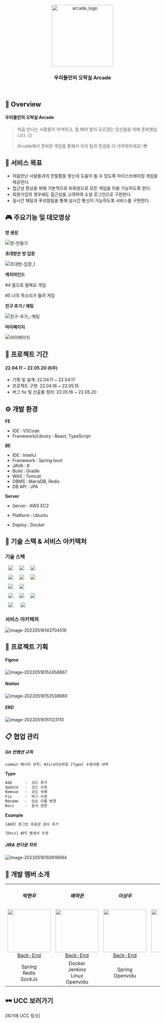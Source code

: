

<div align="center">
  <br />
  <img src="https://media.discordapp.net/attachments/963235361075626054/974503650846212096/logo_white.png" alt="arcade_logo" style="height: 200px"/>
  <br />
  <h3>우리들만의 오락실 Arcade</h3>
  <br />
</div>




## 🎫 Overview

<div><h4>우리들만의 오락실 Arcade</h4></h4></div>

> 처음 만나는 사람들이 어색하고, 뭘 해야 할지 모르겠는 당신들을 위해 준비했습니다. 😏
>
> Arcade에서 준비한 게임을 통해서 우리 팀과 한걸음 더 가까워지세요! 😎

## 🎲 서비스 목표

- 처음만난 사람들과의 친밀함을 쌓는데 도움이 될 수 있도록 아이스브레이킹 게임을 제공한다.
- 접근성 향상을 위해 기본적으로 비회원으로 모든 게임을 이용 가능하도록 한다.
- 회원가입의 경우에도 접근성을 고려하여 소셜 로그인으로 구현한다.
- 실시간 채팅과 푸쉬알림을 통해 실시간 통신이 가능하도록 서비스를 구현한다.



## 🎮 주요기능 및 데모영상

**방 생성**

![방-만들기](README.assets/방-만들기.gif)

**초대받은 방 입장**

![초대방-입장_1](README.assets/초대방-입장_1-16528407620461.gif)

**캐치마인드**



#4 몸으로 말해요 게임

#5 너의 목소리가 들려 게임

**친구 추가 / 채팅**

![친구-추가_-채팅](README.assets/친구-추가_-채팅.gif)

**마이페이지**

![마이페이지](README.assets/마이페이지.gif)

## 🧭 프로젝트 기간

<div>
    <h4>22.04.11 ~ 22.05.20 (6주)</h4>
    <ul>
        <li>기획 및 설계: 22.04.11 ~ 22.04.17</li>
        <li>프로젝트 구현:  22.04.18 ~ 22.05.15</li>
        <li>버그 fix 및 산출물 정리: 22.05.16 ~ 22.05.20</li>
    </ul>
</div>



## ⚙ 개발 환경

**FE**

- IDE : VSCode
- Framework/Library : React, TypeScript

**BE**

- IDE : IntelliJ
- Framework : Spring boot
- JAVA : 8
- Build : Gradle
- WAS : Tomcat
- DBMS : MariaDB, Redis
- DB API : JPA

**Server**

- Server : AWS EC2
- Platform : Ubuntu

- Deploy : Docker




## 🔗 기술 스택 & 서비스 아키텍처

### 기술 스택

<img src="https://img.shields.io/badge/React-4FC08D?style=for-the-badge&logo=React&logoColor=white" style="height : auto; margin-left : 10px; margin-right : 10px;"/><img src="https://img.shields.io/badge/Typescript-blue?style=for-the-badge&logo=TypeScript&logoColor=white" style="height : auto; margin-left : 10px; margin-right : 10px;"/><img src="https://img.shields.io/badge/WebRTC-black?style=for-the-badge&logo=WebRtc&logoColor=white" style="height : auto; margin-left : 10px; margin-right : 10px;"/> </br>

<img src="https://img.shields.io/badge/Java-007396?style=for-the-badge&logo=Java&logoColor=#007396" style="height : auto; margin-left : 10px; margin-right : 10px;"/><img src="https://img.shields.io/badge/Spring Boot-6DB33F?style=for-the-badge&logo=Spring Boot&logoColor=white" style="height : auto; margin-left : 10px; margin-right : 10px;"/><img src="https://img.shields.io/badge/Amazon S3-569A31?style=for-the-badge&logo=Amazon S3&logoColor=white" style="height : auto; margin-left : 10px; margin-right : 10px;"/></br>

<img src="https://img.shields.io/badge/MySql-005571?style=for-the-badge&logo=Mysql&logoColor=white" style="height : auto; margin-left : 10px; margin-right : 10px;"/><img src="https://img.shields.io/badge/Redis-D24939?style=for-the-badge&logo=Redis&logoColor=white" style="height : auto; margin-left : 10px; margin-right : 10px;"/></br>

<img src="https://img.shields.io/badge/Nginx-009639?style=for-the-badge&logo=NGINX&logoColor=white" style="height : auto; margin-left : 10px; margin-right : 10px;"/><img src="https://img.shields.io/badge/Docker-2496ED?style=for-the-badge&logo=Docker&logoColor=white" style="height : auto; margin-left : 10px; margin-right : 10px;"/><img src="https://img.shields.io/badge/Jenkins-D24939?style=for-the-badge&logo=Jenkins&logoColor=white" style="height : auto; margin-left : 10px; margin-right : 10px;"/></br>

<img src="https://img.shields.io/badge/Jira-0052CC?style=for-the-badge&logo=Jira&logoColor=white" style="height : auto; margin-left : 10px; margin-right : 10px;"/> <img src="https://img.shields.io/badge/GitLab-FCA121?style=for-the-badge&logo=GitLab&logoColor=white" style="height : auto; margin-left : 10px; margin-right : 10px;"/></br>



### 서비스 아키텍처

![image-20220516143704516](README.assets/image-20220516143704516.png)

## 🔨 프로젝트 기획

<div><h5>Figma</h5></div>

![image-20220516152458867](README.assets/image-20220516152458867.png)

<div><h5>Notion</h5></div>

![image-20220516152538680](README.assets/image-20220516152538680.png)

<div><h5>ERD</h5></div>

![image-20220516151123110](README.assets/image-20220516151123110.png)



## 📋 협업 관리

<div><h5>Git 컨벤션 규칙</h5></div>

```xml
commit 메시지 규칙: #Jira이슈번호 [Type] 수정사항 내역
```

**Type**

```xml
Add      -  코드 추가
Update   -  코드 수정
Remove   -  코드 삭제
Fix      -  버그 수정
Rename   -  단순 이름 변경	
Docs     -  문서 관련
```

**Example**

```xml
[Add] 로그인 유효성 검사 추가

[Docs] API 명세서 수정
```

<div><h5>JIRA 번다운 차트</h5></div>

![image-20220516150916694](README.assets/image-20220516150916694.png)



## 🙂 개발 멤버 소개

<table>
    <tr>
      <td align="center">
        <h5>박현우</h5>
      </td>
      <td align="center">
        <h5>배하은</h5>
      </td>
      <td align="center">
        <h5>이상우</h5>
      </td>
      <td align="center">
        <h5>홍승기</h5>
      </td>
      <td align="center">
        <h5>주지환</h5>
      </td>
      <td align="center">
        <h5>김명섭</h5>
      </td>
    </tr>
    <tr>
        <td height="140px" align="center"> <a href="https://github.com/qweadzs">
            <img src="https://avatars.githubusercontent.com/qweadzs" width="140px" /> <br>Back-End</a></td>
        <td height="140px" align="center"> <a href="https://github.com/pear96">
            <img src="https://avatars.githubusercontent.com/pear96" width="140px" /> <br>Back-End</a></td>
        <td height="140px" align="center"> <a href="https://github.com/sangwooYi">
            <img src="https://avatars.githubusercontent.com/sangwooYi" width="140px" /> <br>Back-End</a></td>
        <td height="140px" align="center"> <a href="https://github.com/hongseunggi">
            <img src="https://avatars.githubusercontent.com/hongseunggi" width="140px" /> <br>Front-End</a></td>
        <td height="140px" align="center"> <a href="https://github.com/joojeehwan">
            <img src="https://avatars.githubusercontent.com/joojeehwan" width="140px" /> <br>Front-End</a></td>
        <td height="140px" align="center"> <a href="https://github.com/kimms4142">
            <img src="https://avatars.githubusercontent.com/kimms4142" width="140px" /> <br>Front-End</a></td>        
    </tr>
    <tr>
      <td align="center" style="padding: 0px">
        Spring<br>Redis<br>SockJs
      </td>
      <td align="center">
        Docker<br>Jenkins<br>Linux<br>Openvidu
      </td>
      <td align="center">
        Spring<br>Openvidu
      </td>
      <td align="center">
        TypeScript<br>UI/UX<br>Openvidu
      </td>
      <td align="center">
        TypeScript<br>UI/UX<br>SockJS
      </td>
      <td align="center">
        TypeScript<br>UI/UX<br>Openvidu
      </td>    
    </tr>
</table>


## 🕶 UCC 보러가기

[여기에 UCC 링크]

